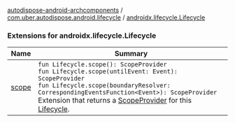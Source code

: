 [autodispose-android-archcomponents](../../index.md) / [com.uber.autodispose.android.lifecycle](../index.md) / [androidx.lifecycle.Lifecycle](./index.md)

### Extensions for androidx.lifecycle.Lifecycle

| Name | Summary |
|---|---|
| [scope](scope.md) | `fun Lifecycle.scope(): ScopeProvider`<br>`fun Lifecycle.scope(untilEvent: Event): ScopeProvider`<br>`fun Lifecycle.scope(boundaryResolver: CorrespondingEventsFunction<Event>): ScopeProvider`<br>Extension that returns a [ScopeProvider](#) for this [Lifecycle](#). |
